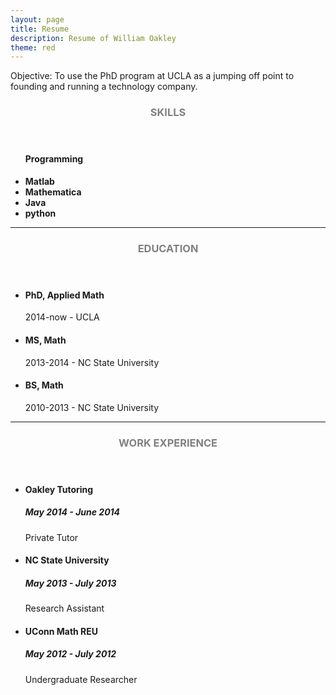 ```yaml
---
layout: page
title: Resume
description: Resume of William Oakley
theme: red
---
```

Objective: To use the PhD program at UCLA as a jumping off point to founding and running a technology company.

<!-- Skills -->
<section class="row">
	<header class="col-md-3">
		<h3 style="text-transform:uppercase;color:gray">Skills</h3>
	</header>
	<div class="col-md-9">
		<div class="row">
			<ul class="col-md-6">
				<li style="list-style:none"><h4>Programming</h4></li>
				<li><strong>Matlab</strong></li>
				<li><strong>Mathematica</strong></li>
				<li><strong>Java</strong></li>
				<li><strong>python</strong></li>
			</ul>
		</div>
	</div>
</section>
<hr/>
<!-- Education -->
<section class="row">
	<header class="col-md-3">
		<h3 style="text-transform:uppercase;color:gray">Education</h3>
	</header>
	<div class="col-md-9">
		<ul>
			<li>
				<h4>PhD, Applied Math</h4>
				<p>2014-now - UCLA</p>
			</li>
			<li>
				<h4>MS, Math</h4>
				<p>2013-2014 - NC State University</p>	
			</li>
			<li>
				<h4>BS, Math</h4>
				<p>2010-2013 - NC State University</p>	
			</li>
		</ul>
	</div>
</section>
<hr/>
<!-- Work -->
<section class="row">
	<header class="col-md-3">
		<h3 style="text-transform:uppercase;color:gray">Work Experience</h3>
	</header>
	<div class="col-md-9">
		<ul>
			<li>
				<h4>Oakley Tutoring</h4>
				<h5>May 2014 - June 2014</h5>
				<p>Private Tutor</p>
			</li>
			<li>
				<h4>NC State University</h4>
				<h5>May 2013 - July 2013</h5>
				<p>Research Assistant</p>
			</li>
			<li>
				<h4>UConn Math REU</h4>
				<h5>May 2012 - July 2012</h5>
				<p>Undergraduate Researcher</p>
			</li>
		</ul>
	</div>
</section>	
